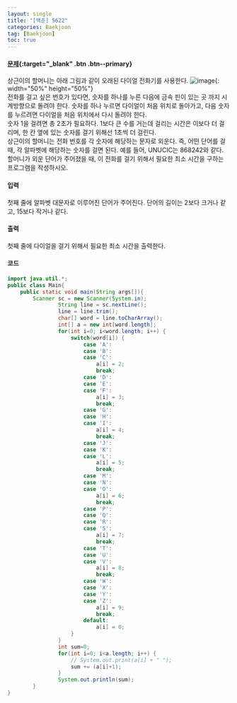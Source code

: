 ```yaml
---
layout: single
title: "[백준] 5622"
categories: Baekjoon
tag: [Baekjoon]
toc: true
---
```


#### [문제](https://www.acmicpc.net/problem/5622){:target="\_blank" .btn .btn--primary}
상근이의 할머니는 아래 그림과 같이 오래된 다이얼 전화기를 사용한다.
![image](https://upload.acmicpc.net/9c88dd24-3a4c-4a09-bc50-e6496958214d/-/preview/){: width="50%" height="50%"}  
전화를 걸고 싶은 번호가 있다면, 숫자를 하나를 누른 다음에 금속 핀이 있는 곳 까지 시계방향으로 돌려야 한다. 숫자를 하나 누르면 다이얼이 처음 위치로 돌아가고, 다음 숫자를 누르려면 다이얼을 처음 위치에서 다시 돌려야 한다.  
숫자 1을 걸려면 총 2초가 필요하다. 1보다 큰 수를 거는데 걸리는 시간은 이보다 더 걸리며, 한 칸 옆에 있는 숫자를 걸기 위해선 1초씩 더 걸린다.  
상근이의 할머니는 전화 번호를 각 숫자에 해당하는 문자로 외운다. 즉, 어떤 단어를 걸 때, 각 알파벳에 해당하는 숫자를 걸면 된다. 예를 들어, UNUCIC는 868242와 같다.  
할머니가 외운 단어가 주어졌을 때, 이 전화를 걸기 위해서 필요한 최소 시간을 구하는 프로그램을 작성하시오.

#### 입력
첫째 줄에 알파벳 대문자로 이루어진 단어가 주어진다. 단어의 길이는 2보다 크거나 같고, 15보다 작거나 같다.

#### 출력
첫째 줄에 다이얼을 걸기 위해서 필요한 최소 시간을 출력한다.

#### 코드
```java
import java.util.*;
public class Main{
	public static void main(String args[]){
		Scanner sc = new Scanner(System.in);
                String line = sc.nextLine();
                line = line.trim();
                char[] word = line.toCharArray();
                int[] a = new int[word.length];
                for(int i=0; i<word.length; i++) {
                    switch(word[i]) {
                        case 'A':
                        case 'B':
                        case 'C':
                            a[i] = 2;
                            break;
                        case 'D':
                        case 'E':
                        case 'F':
                            a[i] = 3;
                            break;
                        case 'G':
                        case 'H':
                        case 'I':
                            a[i] = 4;
                            break;
                        case 'J':
                        case 'K':
                        case 'L':
                            a[i] = 5;
                            break;
                        case 'M':
                        case 'N':
                        case 'O':
                            a[i] = 6;
                            break;
                        case 'P':
                        case 'Q':
                        case 'R':
                        case 'S':
                            a[i] = 7;
                            break;
                        case 'T':
                        case 'U':
                        case 'V':
                            a[i] = 8;
                            break;
                        case 'W':
                        case 'X':
                        case 'Y':
                        case 'Z':
                            a[i] = 9;
                            break;
                        default:
                            a[i] = 0;
                    }
                }
                int sum=0;
                for(int i=0; i<a.length; i++) {
                    // System.out.print(a[i] + " ");
                    sum += (a[i]+1);
                }
                System.out.println(sum);
        }
}
```
